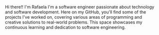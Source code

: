 
Hi there!! I'm Rafaela
I'm a software engineer passionate about technology and software development. 
Here on my GitHub, you'll find some of the projects I've worked on, covering various areas of programming and creative solutions to real-world problems.
This space showcases my continuous learning and dedication to software engineering. 
